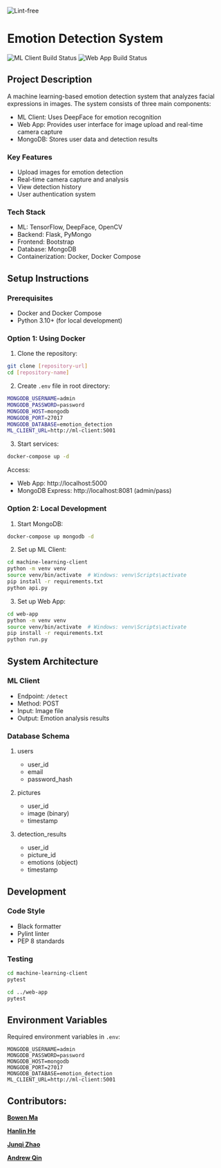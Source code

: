 ![Lint-free](https://github.com/nyu-software-engineering/containerized-app-exercise/actions/workflows/lint.yml/badge.svg)

# Emotion Detection System

![ML Client Build Status](https://github.com/software-students-fall2024/4-containers-bug-creator-v4/actions/workflows/event-logger.yml/badge.svg)
![Web App Build Status](https://github.com/software-students-fall2024/4-containers-bug-creator-v4/actions/workflows/event-logger.yml/badge.svg)


## Project Description

A machine learning-based emotion detection system that analyzes facial expressions in images. The system consists of three main components:
- ML Client: Uses DeepFace for emotion recognition
- Web App: Provides user interface for image upload and real-time camera capture
- MongoDB: Stores user data and detection results

### Key Features
- Upload images for emotion detection
- Real-time camera capture and analysis
- View detection history
- User authentication system

### Tech Stack
- ML: TensorFlow, DeepFace, OpenCV
- Backend: Flask, PyMongo
- Frontend: Bootstrap
- Database: MongoDB
- Containerization: Docker, Docker Compose

## Setup Instructions

### Prerequisites
- Docker and Docker Compose
- Python 3.10+ (for local development)

### Option 1: Using Docker 

1. Clone the repository:
```bash
git clone [repository-url]
cd [repository-name]
```

2. Create `.env` file in root directory:
```bash
MONGODB_USERNAME=admin
MONGODB_PASSWORD=password
MONGODB_HOST=mongodb
MONGODB_PORT=27017
MONGODB_DATABASE=emotion_detection
ML_CLIENT_URL=http://ml-client:5001
```

3. Start services:
```bash
docker-compose up -d
```

Access:
- Web App: http://localhost:5000
- MongoDB Express: http://localhost:8081 (admin/pass)

### Option 2: Local Development

1. Start MongoDB:
```bash
docker-compose up mongodb -d
```

2. Set up ML Client:
```bash
cd machine-learning-client
python -m venv venv
source venv/bin/activate  # Windows: venv\Scripts\activate
pip install -r requirements.txt
python api.py
```

3. Set up Web App:
```bash
cd web-app
python -m venv venv
source venv/bin/activate  # Windows: venv\Scripts\activate
pip install -r requirements.txt
python run.py
```

## System Architecture

### ML Client
- Endpoint: `/detect`
- Method: POST
- Input: Image file
- Output: Emotion analysis results

### Database Schema

1. users
   - user_id
   - email
   - password_hash

2. pictures
   - user_id
   - image (binary)
   - timestamp

3. detection_results
   - user_id
   - picture_id
   - emotions (object)
   - timestamp

## Development

### Code Style
- Black formatter
- Pylint linter
- PEP 8 standards

### Testing
```bash
cd machine-learning-client
pytest

cd ../web-app
pytest
```

## Environment Variables
Required environment variables in `.env`:
```
MONGODB_USERNAME=admin
MONGODB_PASSWORD=password
MONGODB_HOST=mongodb
MONGODB_PORT=27017
MONGODB_DATABASE=emotion_detection
ML_CLIENT_URL=http://ml-client:5001
```

## Contributors:

[**Bowen Ma**](https://github.com/mabowen1013)

[**Hanlin He**](https://github.com/Alpha-He)

[**Junqi Zhao**](https://github.com/JunqiZhao888)

[**Andrew Qin**](https://github.com/Andrewqin1)

